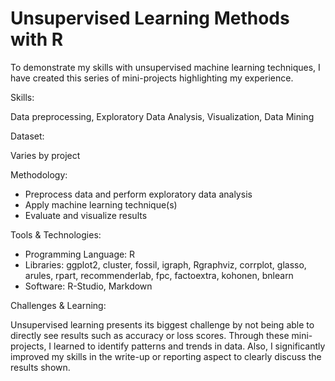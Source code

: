 # Unsupervised Learning Methods with R
To demonstrate my skills with unsupervised machine learning techniques, I have created this series of mini-projects highlighting my experience.

Skills:

Data preprocessing, Exploratory Data Analysis, Visualization, Data Mining

Dataset: 

Varies by project

Methodology:
- Preprocess data and perform exploratory data analysis
- Apply machine learning technique(s)
- Evaluate and visualize results

Tools & Technologies:
- Programming Language: R
- Libraries: ggplot2, cluster, fossil, igraph, Rgraphviz, corrplot, glasso, arules, rpart, recommenderlab, fpc, factoextra, kohonen, bnlearn
- Software: R-Studio, Markdown

Challenges & Learning:

Unsupervised learning presents its biggest challenge by not being able to directly see results such as accuracy or loss scores. Through these mini-projects, I learned to identify patterns and trends in data. Also, I significantly improved my skills in the write-up or reporting aspect to clearly discuss the results shown.
